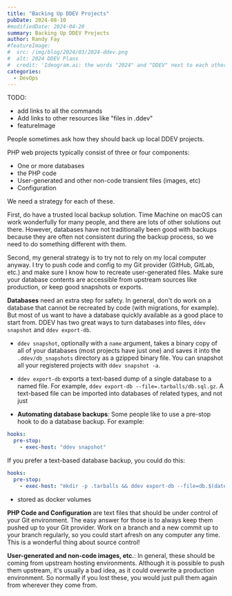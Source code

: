 ```yaml
---
title: "Backing Up DDEV Projects"
pubDate: 2024-08-10
#modifiedDate: 2024-04-20
summary: Backing Up DDEV Projects
author: Randy Fay
#featureImage:
#  src: /img/blog/2024/03/2024-ddev.png
#  alt: 2024 DDEV Plans
#  credit: 'Ideogram.ai: the words "2024" and "DDEV" next to each other'
categories:
  - DevOps
---
```


TODO: 
* add links to all the commands
* Add links to other resources like "files in .ddev"
* featureImage

People sometimes ask how they should back up local DDEV projects.

PHP web projects typically consist of three or four components:
* One or more databases
* the PHP code
* User-generated and other non-code transient files (images, etc)
* Configuration

We need a strategy for each of these. 

First, do have a trusted local backup solution. Time Machine on macOS can work wonderfully for many people, and there are lots of other solutions out there. However, databases have not traditionally been good with backups because they are often not consistent during the backup process, so we need to do something different with them.

Second, my general strategy is to try not to rely on my local computer anyway. I try to push code and config to my Git provider (GitHub, GitLab, etc.) and make sure I know how to recreate user-generated files. Make sure your database contents are accessible from upstream sources like production, or keep good snapshots or exports.

**Databases** need an extra step for safety. In general, don't do work on a database that cannot be recreated by code (with migrations, for example). But most of us want to have a database quickly available as a good place to start from. DDEV has two great ways to turn databases into files, `ddev snapshot` and `ddev export-db`.

* `ddev snapshot`, optionally with a `name` argument, takes a binary copy of all of your databases (most projects have just one) and saves it into the `.ddev/db_snapshots` directory as a gzipped binary file. You can snapshot all your registered projects with `ddev snapshot -a`.

* `ddev export-db` exports a text-based dump of a single database to a named file. For example, `ddev export-db --file=.tarballs/db.sql.gz`. A text-based file can be imported into databases of related types, and not just 

* **Automating database backups**: Some people like to use a pre-stop hook to do a database backup. For example:

```yaml
hooks:
  pre-stop:
    - exec-host: "ddev snapshot"
```

If you prefer a text-based database backup, you could do this:
```yaml
hooks:
  pre-stop:
    - exec-host: "mkdir -p .tarballs && ddev export-db --file=db.$(date +"%Y%m%d%H%M%S").sql.gz"
```
* stored as docker volumes

**PHP Code and Configuration** are text files that should be under control of your Git environment. The easy answer for those is to always keep them pushed up to your Git provider. Work on a branch and a new commit up to your branch regularly, so you could start afresh on any computer any time. This is a wonderful thing about source control!

**User-generated and non-code images, etc.**: In general, these should be coming from upstream hosting environments. Although it is possible to push them upstream, it's usually a bad idea, as it could overwrite a production environment. So normally if you lost these, you would just pull them again from wherever they come from.
